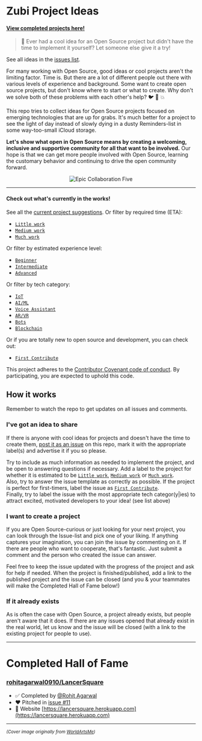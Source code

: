 # Zubi Project Ideas

#### [View completed projects here!](#completed-hall-of-fame)

> :open_hands: Ever had a cool idea for an Open Source project but didn't have the time to implement it yourself? Let someone else give it a try!

See all ideas in the [issues list](https://github.com/Zubi-io/Project-Ideas/issues).

For many working with Open Source, good ideas or cool projects aren't the limiting factor. Time is. But there are a lot of different people out there with various levels of experience and background. Some want to create open source projects, but don't know where to start or what to create. Why don't we solve both of these problems with each other's help? :bird: :chicken: :boom:

This repo tries to collect ideas for Open Source projects focused on emerging technologies that are up for grabs. It's much better for a project to see the light of day instead of slowly dying in a dusty Reminders-list in some way-too-small iCloud storage.

**Let's show what open in Open Source means by creating a welcoming, inclusive and supportive community for all that want to be involved.** Our hope is that we can get more people involved with Open Source, learning the customary behavior and continuing to drive the open community forward.

<div align="center">
<img src="https://github.com/open-source-ideas/open-source-ideas/blob/master/collaboration-five.jpg?raw=true" alt="Epic Collaboration Five" />
</div>

---

#### Check out what's currently in the works!

See all the [current project suggestions](https://github.com/Zubi-io/Project-Ideas/issues). Or filter by required time (ETA):

* [`Little work`](https://github.com/Zubi-io/Project-Ideas/labels/Little%20Work)
* [`Medium work`](https://github.com/Zubi-io/Project-Ideas/labels/Medium%20work)
* [`Much work`](https://github.com/Zubi-io/Project-Ideas/labels/Much%20work)

Or filter by estimated experience level:

* [`Beginner`](https://github.com/Zubi-io/Project-Ideas/issues?q=is%3Aissue+is%3Aopen+label%3ABeginner)
* [`Intermediate`](https://github.com/Zubi-io/Project-Ideas/issues?q=is%3Aissue+is%3Aopen+label%3AIntermediate)
* [`Advanced`](https://github.com/Zubi-io/Project-Ideas/issues?q=is%3Aissue+is%3Aopen+label%3AAdvanced)

Or filter by tech category:

* [`IoT`](https://github.com/Zubi-io/Project-Ideas/labels/Internet%20of%20Things)
* [`AI/ML`](https://github.com/Zubi-io/Project-Ideas/labels/Artificial%20Intelligence)
* [`Voice Assistant`](https://github.com/Zubi-io/Project-Ideas/labels/Voice%20Assistant)
* [`AR/VR`](https://github.com/Zubi-io/Project-Ideas/labels/AR%2FVR)
* [`Bots`](https://github.com/Zubi-io/Project-Ideas/labels/Bots)
* [`Blockchain`](https://github.com/Zubi-io/Project-Ideas/labels/Blockchain)

Or if you are totally new to open source and development, you can check out:

* [`First Contribute`](https://github.com/Zubi-io/Project-Ideas/issues?q=is%3Aopen+is%3Aissue+label%3A%22First+Contribute%22)


This project adheres to the [Contributor Covenant code of conduct](./CODE_OF_CONDUCT.md). By participating, you are expected to uphold this code.

## How it works

Remember to watch the repo to get updates on all issues and comments.

### I've got an idea to share

If there is anyone with cool ideas for projects and doesn't have the time to create them, [post it as an issue](https://github.com/Zubi-io/Project-Ideas/issues/new) on this repo, mark it with the appropriate label(s) and advertise it if you so please.

Try to include as much information as needed to implement the project, and be open to answering questions if necessary. Add a label to the project for whether it is estimated to be [`Little work`](https://github.com/Zubi-io/Project-Ideas/labels/Little%20work), [`Medium work`](https://github.com/Zubi-io/Project-Ideas/labels/Medium%20work) or [`Much work`](https://github.com/Zubi-io/Project-Ideas/labels/Much%20work).
<br/>
Also, try to answer the issue template as correctly as possible. If the project is perfect for first-timers, label the issue as [`First Contribute`](https://github.com/Zubi-io/Project-Ideas/labels/First%20Contribute).
<br/>
Finally, try to label the issue with the most appropriate tech categor(y|ies) to attract excited, motivated developers to your idea! (see list above)

### I want to create a project

If you are Open Source-curious or just looking for your next project, you can look through the Issue-list and pick one of your liking. If anything captures your imagination, you can join the issue by commenting on it. If there are people who want to cooperate, that's fantastic. Just submit a comment and the person who created the issue can answer.

Feel free to keep the issue updated with the progress of the project and ask for help if needed. When the project is finished/published, add a link to the published project and the issue can be closed (and you & your teammates will make the Completed Hall of Fame below!)

### If it already exists

As is often the case with Open Source, a project already exists, but people aren't aware that it does. If there are any issues opened that already exist in the real world, let us know and the issue will be closed (with a link to the existing project for people to use).

---

# Completed Hall of Fame

### [rohitagarwal0910/LancerSquare](https://github.com/rohitagarwal0910/LancerSquare)

- :white_check_mark: Completed by [@Rohit Agarwal](https://github.com/rohitagarwal0910/)
- :heart: Pitched in [issue #11](https://github.com/Zubi-io/Project-Ideas/issues/11)
- :rocket: Website [https://lancersquare.herokuapp.com](https://lancersquare.herokuapp.com)

---

<small>_(Cover image originally from [WorldArtsMe](http://worldartsme.com/))_</small>

